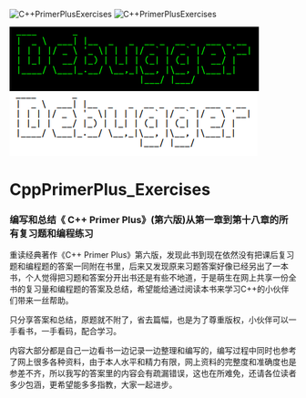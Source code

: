 ![C++PrimerPlusExercises](https://img.shields.io/badge/C%2B%2B-C%2B%2BPrimer%20Plus%E4%B9%A0%E9%A2%98-brightgreen)
![C++PrimerPlusExercises](https://img.shields.io/badge/by%20Debugger-V1.0-orange)

![image](https://github.com/debugger2008/learngit/blob/master/Debugger_color.png) ![image](https://github.com/debugger2008/learngit/blob/master/Debugger.png)

# CppPrimerPlus_Exercises
### 编写和总结《 C++ Primer Plus》(第六版)从第一章到第十八章的所有复习题和编程练习

重读经典著作《C++ Primer Plus》第六版，发现此书到现在依然没有把课后复习题和编程题的答案一同附在书里，后来又发现原来习题答案好像已经另出了一本书，个人觉得把习题和答案分开出书还是有些不地道，于是萌生在网上共享一份全书的复习量和编程题的答案及总结，希望能给通过阅读本书来学习C++的小伙伴们带来一丝帮助。

只分享答案和总结，原题就不附了，省去篇幅，也是为了尊重版权，小伙伴可以一手看书，一手看码，配合学习。

内容大部分都是自己一边看书一边记录一边整理和编写的，编写过程中同时也参考了网上很多各种资料，由于本人水平和精力有限，网上资料的完整度和准确度也是参差不齐，所以我写的答案里的内容会有疏漏错误，这也在所难免，还请各位读者多少包涵，更希望能多多指教，大家一起进步。
